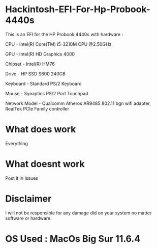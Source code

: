 # Hackintosh-EFI-For-Hp-Probook-4440s
This is an EFI for the HP Probook 4440s with hardware :

CPU - Intel(R) Core(TM) i5-3210M CPU @2.50GHz

GPU - Intel(R) HD Graphics 4000

Chipset - Intel(R) HM76

Drive - HP SSD S600 240GB 

Keyboard - Standard PS/2 Keyboard 

Mouse - Synaptics PS/2 Port Touchpad 

Network Model - Qualcomm Atheros AR9485 802.11 bgn wifi adapter, RealTek PCIe Family controller




# What does work
Everything
# What doesnt work 
Post it in Issues
# Disclaimer
I will not be responsible for any damage did on your system no matter software or hardware.
# OS Used : MacOs Big Sur 11.6.4
